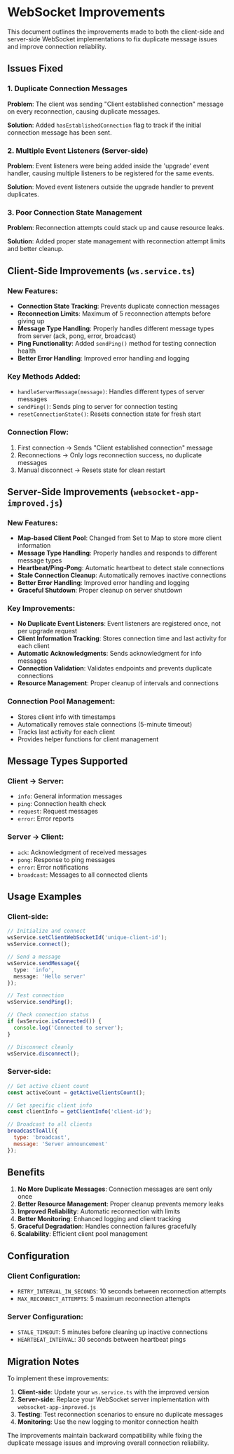 # WebSocket Improvements

This document outlines the improvements made to both the client-side and server-side WebSocket implementations to fix duplicate message issues and improve connection reliability.

## Issues Fixed

### 1. Duplicate Connection Messages
**Problem**: The client was sending "Client established connection" message on every reconnection, causing duplicate messages.

**Solution**: Added `hasEstablishedConnection` flag to track if the initial connection message has been sent.

### 2. Multiple Event Listeners (Server-side)
**Problem**: Event listeners were being added inside the 'upgrade' event handler, causing multiple listeners to be registered for the same events.

**Solution**: Moved event listeners outside the upgrade handler to prevent duplicates.

### 3. Poor Connection State Management
**Problem**: Reconnection attempts could stack up and cause resource leaks.

**Solution**: Added proper state management with reconnection attempt limits and better cleanup.

## Client-Side Improvements (`ws.service.ts`)

### New Features:
- **Connection State Tracking**: Prevents duplicate connection messages
- **Reconnection Limits**: Maximum of 5 reconnection attempts before giving up
- **Message Type Handling**: Properly handles different message types from server (ack, pong, error, broadcast)
- **Ping Functionality**: Added `sendPing()` method for testing connection health
- **Better Error Handling**: Improved error handling and logging

### Key Methods Added:
- `handleServerMessage(message)`: Handles different types of server messages
- `sendPing()`: Sends ping to server for connection testing
- `resetConnectionState()`: Resets connection state for fresh start

### Connection Flow:
1. First connection → Sends "Client established connection" message
2. Reconnections → Only logs reconnection success, no duplicate messages
3. Manual disconnect → Resets state for clean restart

## Server-Side Improvements (`websocket-app-improved.js`)

### New Features:
- **Map-based Client Pool**: Changed from Set to Map to store more client information
- **Message Type Handling**: Properly handles and responds to different message types
- **Heartbeat/Ping-Pong**: Automatic heartbeat to detect stale connections
- **Stale Connection Cleanup**: Automatically removes inactive connections
- **Better Error Handling**: Improved error handling and logging
- **Graceful Shutdown**: Proper cleanup on server shutdown

### Key Improvements:
- **No Duplicate Event Listeners**: Event listeners are registered once, not per upgrade request
- **Client Information Tracking**: Stores connection time and last activity for each client
- **Automatic Acknowledgments**: Sends acknowledgment for info messages
- **Connection Validation**: Validates endpoints and prevents duplicate connections
- **Resource Management**: Proper cleanup of intervals and connections

### Connection Pool Management:
- Stores client info with timestamps
- Automatically removes stale connections (5-minute timeout)
- Tracks last activity for each client
- Provides helper functions for client management

## Message Types Supported

### Client → Server:
- `info`: General information messages
- `ping`: Connection health check
- `request`: Request messages
- `error`: Error reports

### Server → Client:
- `ack`: Acknowledgment of received messages
- `pong`: Response to ping messages
- `error`: Error notifications
- `broadcast`: Messages to all connected clients

## Usage Examples

### Client-side:
```typescript
// Initialize and connect
wsService.setClientWebSocketId('unique-client-id');
wsService.connect();

// Send a message
wsService.sendMessage({
  type: 'info',
  message: 'Hello server'
});

// Test connection
wsService.sendPing();

// Check connection status
if (wsService.isConnected()) {
  console.log('Connected to server');
}

// Disconnect cleanly
wsService.disconnect();
```

### Server-side:
```javascript
// Get active client count
const activeCount = getActiveClientsCount();

// Get specific client info
const clientInfo = getClientInfo('client-id');

// Broadcast to all clients
broadcastToAll({
  type: 'broadcast',
  message: 'Server announcement'
});
```

## Benefits

1. **No More Duplicate Messages**: Connection messages are sent only once
2. **Better Resource Management**: Proper cleanup prevents memory leaks
3. **Improved Reliability**: Automatic reconnection with limits
4. **Better Monitoring**: Enhanced logging and client tracking
5. **Graceful Degradation**: Handles connection failures gracefully
6. **Scalability**: Efficient client pool management

## Configuration

### Client Configuration:
- `RETRY_INTERVAL_IN_SECONDS`: 10 seconds between reconnection attempts
- `MAX_RECONNECT_ATTEMPTS`: 5 maximum reconnection attempts

### Server Configuration:
- `STALE_TIMEOUT`: 5 minutes before cleaning up inactive connections
- `HEARTBEAT_INTERVAL`: 30 seconds between heartbeat pings

## Migration Notes

To implement these improvements:

1. **Client-side**: Update your `ws.service.ts` with the improved version
2. **Server-side**: Replace your WebSocket server implementation with `websocket-app-improved.js`
3. **Testing**: Test reconnection scenarios to ensure no duplicate messages
4. **Monitoring**: Use the new logging to monitor connection health

The improvements maintain backward compatibility while fixing the duplicate message issues and improving overall connection reliability.
